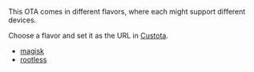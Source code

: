This OTA comes in different flavors, where each might support different devices.

Choose a flavor and set it as the URL in [Custota](https://github.com/chenxiaolong/Custota#usage).

* [magisk](magisk)
* [rootless](rootless)
